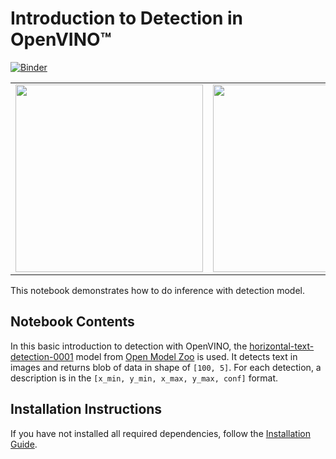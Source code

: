 # Introduction to Detection in OpenVINO™

[![Binder](https://mybinder.org/badge_logo.svg)](https://mybinder.org/v2/gh/openvinotoolkit/openvino_notebooks/HEAD?filepath=notebooks%2F004-hello-detection%2F004-hello-detection.ipynb)

|                                                                                                                             |                                                                                                                             |
| --------------------------------------------------------------------------------------------------------------------------- | --------------------------------------------------------------------------------------------------------------------------- |
| <img src="https://user-images.githubusercontent.com/36741649/128489910-316aec49-4892-46f1-9e3c-b9d3646ef278.jpg" width=300> | <img src="https://user-images.githubusercontent.com/36741649/128489933-bf215a3f-06fa-4918-8833-cb0bf9fb1cc7.jpg" width=300> |

This notebook demonstrates how to do inference with detection model.

## Notebook Contents

In this basic introduction to detection with OpenVINO, the [horizontal-text-detection-0001](https://docs.openvino.ai/2023.0/omz_models_model_horizontal_text_detection_0001.html) model from [Open Model Zoo](https://github.com/openvinotoolkit/open_model_zoo/) is used. It detects text in images and returns blob of data in shape of `[100, 5]`. For each detection, a description is in the `[x_min, y_min, x_max, y_max, conf]` format.

## Installation Instructions

If you have not installed all required dependencies, follow the [Installation Guide](../../README.md).
